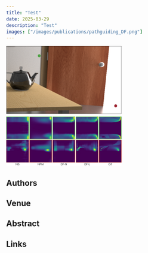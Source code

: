 ```yaml
---
title: "Test"
date: 2025-03-29
description: "Test"
images: ["/images/publications/pathguiding_DF.png"]
---
```

![Test Image](/images/publications/pathguiding_DF.png)
## Authors


## Venue


## Abstract


## Links

